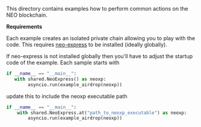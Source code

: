This directory contains examples how to perform common actions on the NEO blockchain. 

**Requirements**

Each example creates an isolated private chain allowing you to play with the code. This requires 
[neo-express](https://github.com/neo-project/neo-express) to be installed (ideally globally).

If neo-express is not installed globally then you'll have to adjust the startup code of the example. Each sample starts
with 

```python
if __name__ == "__main__":
   with shared.NeoExpress() as neoxp:
        asyncio.run(example_airdrop(neoxp))
```

update this to include the neoxp executable path
```python
if __name__ == "__main__":
    with shared.NeoExpress.at("path_to_neoxp_executable") as neoxp:
        asyncio.run(example_airdrop(neoxp))
```